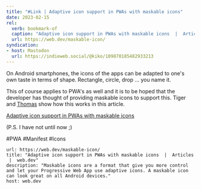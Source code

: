 ```yaml
---
title: "#Link | Adaptive icon support in PWAs with maskable icons"
date: 2023-02-15
rel:
  verb: bookmark-of
  caption: "Adaptive icon support in PWAs with maskable icons  |  Articles  |  web.dev"
  url: https://web.dev/maskable-icon/
syndication: 
- host: Mastodon
  url: https://indieweb.social/@kiko/109870185482933213
---
```


On Android smartphones, the icons of the apps can be adapted to one's own taste in terms of shape. Rectangle, circle, drop ... you name it.

This of course applies to PWA's as well and it is to be hoped that the developer has thought of providing maskable icons to support this. Tiger and [Thomas](https://toot.cafe/@tomayac) show how this works in this article.

[Adaptive icon support in PWAs with maskable icons](https://web.dev/maskable-icon/)

(P.S. I have not until now ;)

#PWA #Manifest #Icons

```cardlink
url: https://web.dev/maskable-icon/
title: "Adaptive icon support in PWAs with maskable icons  |  Articles  |  web.dev"
description: "Maskable icons are a format that give you more control and let your Progressive Web App use adaptive icons. A maskable icon can look great on all Android devices."
host: web.dev
```
